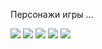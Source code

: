  Персонажи игры ...

 <img src="resx/img_526.jpg"/>
 <img src="resx/img_527.jpg"/>
 <img src="resx/img_528.jpg"/>
 <img src="resx/img_529.jpg"/>
 <img src="resx/img_530.jpg"/>
